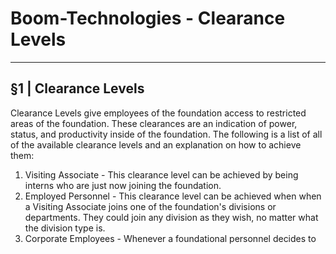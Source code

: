 # Boom-Technologies - Clearance Levels

----------------------------------------------------------

## §1 | Clearance Levels 
Clearance Levels give employees of the foundation access to restricted areas of the foundation. These clearances are an indication of power, status, and productivity inside of the foundation. The following is a list of all of the available clearance levels and an explanation on how to achieve them:
1. Visiting Associate - This clearance level can be achieved by being interns who are just now joining the foundation.
2. Employed Personnel - This clearance level can be achieved when when a Visiting Associate joins one of the foundation's divisions or departments. They could join any division as they wish, no matter what the division type is.
3. Corporate Employees - Whenever a foundational personnel decides to
